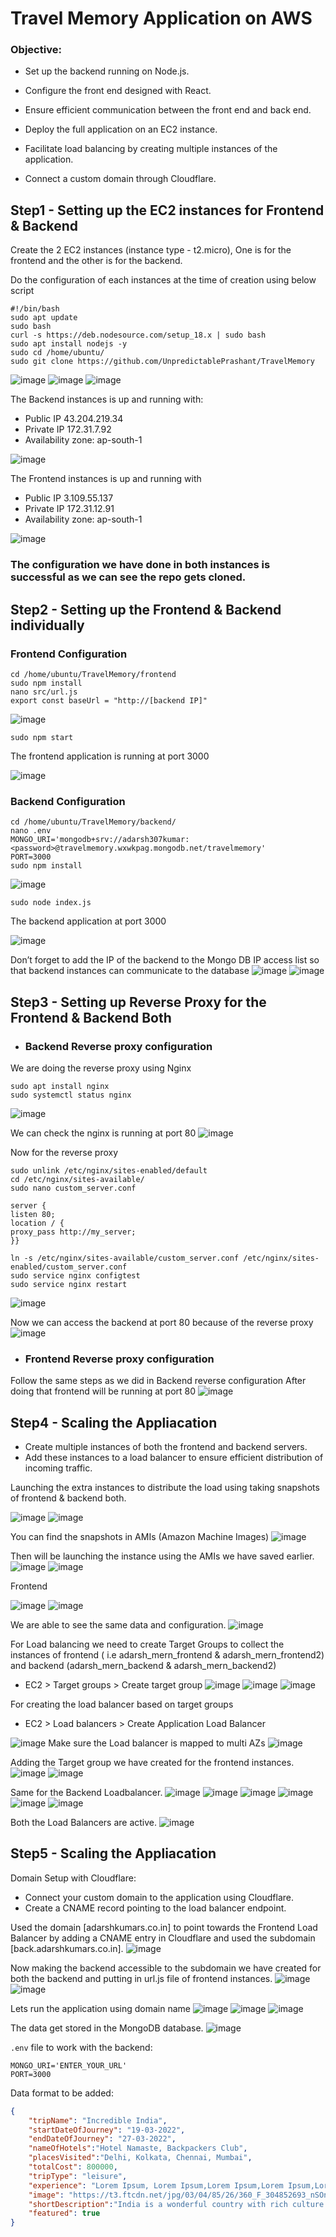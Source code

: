 # Travel Memory Application on AWS

### Objective:

 - Set up the backend running on Node.js.

 - Configure the front end designed with React.

 - Ensure efficient communication between the front end and back end.

 - Deploy the full application on an EC2 instance.

 - Facilitate load balancing by creating multiple instances of the application.

 - Connect a custom domain through Cloudflare.


## Step1 - Setting up the EC2 instances for Frontend & Backend

Create the 2 EC2 instances (instance type - t2.micro), One is for the frontend and the other is for the backend.

Do the configuration of each instances at the time of creation using below script

```
#!/bin/bash 
sudo apt update
sudo bash
curl -s https://deb.nodesource.com/setup_18.x | sudo bash
sudo apt install nodejs -y
sudo cd /home/ubuntu/
sudo git clone https://github.com/UnpredictablePrashant/TravelMemory
```
![image](https://github.com/AdarshIITDH/TravelMemory/assets/60352729/240c6b65-7e1d-4167-855a-c6f76497b829)
![image](https://github.com/AdarshIITDH/TravelMemory/assets/60352729/45693a8d-c068-4de2-a01e-5302cac1c0e2)
![image](https://github.com/AdarshIITDH/TravelMemory/assets/60352729/cc689901-e425-41a4-a6ef-d1a7c1bcee4b)

The Backend instances is up and running with:
 - Public IP 43.204.219.34 
 - Private IP 172.31.7.92 
 - Availability zone: ap-south-1

![image](https://github.com/AdarshIITDH/TravelMemory/assets/60352729/f25f0283-7310-461a-8600-36c2b5389e20)

The Frontend instances is up and running with 
 - Public IP 3.109.55.137 
 - Private IP 172.31.12.91 
 - Availability zone: ap-south-1 

![image](https://github.com/AdarshIITDH/TravelMemory/assets/60352729/59fe7260-a2ec-4c84-a9cf-4a1b615daaaf)
### The configuration we have done in both instances is successful as we can see the repo gets cloned.


## Step2 - Setting up the Frontend & Backend individually

### Frontend Configuration
    cd /home/ubuntu/TravelMemory/frontend
    sudo npm install
    nano src/url.js
    export const baseUrl = "http://[backend IP]"
![image](https://github.com/AdarshIITDH/TravelMemory/assets/60352729/50acdc40-edb7-47df-b68b-f2316e8022f4)

    sudo npm start   
The frontend application is running at port 3000

![image](https://github.com/AdarshIITDH/TravelMemory/assets/60352729/8c3c0f31-0a09-4e58-93b3-a563663a7071)

### Backend Configuration
    cd /home/ubuntu/TravelMemory/backend/
    nano .env
    MONGO_URI='mongodb+srv://adarsh307kumar:<password>@travelmemory.wxwkpag.mongodb.net/travelmemory'
    PORT=3000
    sudo npm install
    
![image](https://github.com/AdarshIITDH/TravelMemory/assets/60352729/fbb18fd8-9f7f-48c2-a400-62be3fed0022)

    sudo node index.js  
    
The backend application at port 3000

![image](https://github.com/AdarshIITDH/TravelMemory/assets/60352729/efb63c71-c3cb-4e26-a4d6-5b1a8da1c329)

Don’t forget to add the IP of the backend to the Mongo DB IP access list so that backend instances can communicate to the database 
![image](https://github.com/AdarshIITDH/TravelMemory/assets/60352729/574c7ccd-f75b-42be-a1d5-c31639aecf2d)
![image](https://github.com/AdarshIITDH/TravelMemory/assets/60352729/0ebe3fd4-0c07-4b08-95a8-bc1345e24948)

## Step3 - Setting up Reverse Proxy for the Frontend & Backend Both

 - ### Backend Reverse proxy configuration

We are doing the reverse proxy using Nginx
 
    sudo apt install nginx
    sudo systemctl status nginx 
    
![image](https://github.com/AdarshIITDH/TravelMemory/assets/60352729/6709c23e-6f36-4255-bd09-5b45e4cc7ddd)

We can check the nginx is running at port 80
![image](https://github.com/AdarshIITDH/TravelMemory/assets/60352729/d50a1528-0782-41d7-baf4-f201269392c3)

Now for the reverse proxy 
```
sudo unlink /etc/nginx/sites-enabled/default
cd /etc/nginx/sites-available/
sudo nano custom_server.conf
```

```
server { 
listen 80;
location / {
proxy_pass http://my_server;
}}
```
```
ln -s /etc/nginx/sites-available/custom_server.conf /etc/nginx/sites-enabled/custom_server.conf
sudo service nginx configtest
sudo service nginx restart
```
![image](https://github.com/AdarshIITDH/TravelMemory/assets/60352729/630c312b-4cc8-41b6-a670-ca7ee6e2a9b4)

Now we can access the backend at port 80 because of the reverse proxy
![image](https://github.com/AdarshIITDH/TravelMemory/assets/60352729/7ae36411-e9e5-4f97-ba73-6042f46b07a5)

 - ### Frontend Reverse proxy configuration

Follow the same steps as we did in Backend reverse configuration
After doing that frontend will be running at port 80
![image](https://github.com/AdarshIITDH/TravelMemory/assets/60352729/df69c313-681a-4c57-862d-f1ee70fcd253)


## Step4 - Scaling the Appliacation

 - Create multiple instances of both the frontend and backend servers.
 - Add these instances to a load balancer to ensure efficient distribution of incoming traffic.

Launching the extra instances to distribute the load using taking snapshots of frontend & backend both.

![image](https://github.com/AdarshIITDH/TravelMemory/assets/60352729/78b550fd-6dee-462b-b010-e7a68c398b7d)
![image](https://github.com/AdarshIITDH/TravelMemory/assets/60352729/dcfa2df4-ea7d-43c1-9806-73fc1272e787)

You can find the snapshots in AMIs (Amazon Machine Images)
![image](https://github.com/AdarshIITDH/TravelMemory/assets/60352729/2730bd95-bbd8-4d6d-9b76-282c6c71b790)

Then will be launching the instance using the AMIs we have saved earlier.
![image](https://github.com/AdarshIITDH/TravelMemory/assets/60352729/1ab4029f-c1c6-4fa4-9a1d-8ddeb839baa8)
![image](https://github.com/AdarshIITDH/TravelMemory/assets/60352729/5beb5758-187d-4945-824d-0b00a08d571c)

Frontend

![image](https://github.com/AdarshIITDH/TravelMemory/assets/60352729/409cf6a0-90e8-41a1-b311-5e3747785f81)
![image](https://github.com/AdarshIITDH/TravelMemory/assets/60352729/5888d14b-c5ef-44b4-bc63-8426ad812e2e)

We are able to see the same data and configuration.
![image](https://github.com/AdarshIITDH/TravelMemory/assets/60352729/cb3a548f-3809-4a6f-864b-1e7c454784c8)

For Load balancing we need to create Target Groups to collect the instances of frontend ( i.e                          adarsh_mern_frontend & adarsh_mern_frontend2) and backend (adarsh_mern_backend & adarsh_mern_backend2)

- EC2 > Target groups > Create target group
![image](https://github.com/AdarshIITDH/TravelMemory/assets/60352729/91ac2a51-be19-439c-ba6b-33e4b8973a9d)
![image](https://github.com/AdarshIITDH/TravelMemory/assets/60352729/bbe9475c-0826-4a14-a9a5-23b03dc37599)
![image](https://github.com/AdarshIITDH/TravelMemory/assets/60352729/49230a6b-2e30-444a-abed-8b3b74356c0a)

For creating the load balancer based on target groups
 - EC2 > Load balancers > Create Application Load Balancer

![image](https://github.com/AdarshIITDH/TravelMemory/assets/60352729/b46a6f81-2eea-4b60-a4a9-fcf8e9a7a6b6)
Make sure the Load balancer is mapped to multi AZs
![image](https://github.com/AdarshIITDH/TravelMemory/assets/60352729/4b081ca1-de2a-4992-a0ea-c42d90c64450)

Adding the Target group we have created for the frontend instances.
![image](https://github.com/AdarshIITDH/TravelMemory/assets/60352729/2f3f0160-6be8-4e55-97bb-c88389309d47)
![image](https://github.com/AdarshIITDH/TravelMemory/assets/60352729/9c92521b-c1f6-490d-9e4f-b759fcb74857)

Same for the Backend Loadbalancer.
![image](https://github.com/AdarshIITDH/TravelMemory/assets/60352729/2ef82c3f-8dcb-45eb-8db5-49be5bb0893b)
![image](https://github.com/AdarshIITDH/TravelMemory/assets/60352729/297caace-c2cc-4d8a-b001-af4e3602c352)
![image](https://github.com/AdarshIITDH/TravelMemory/assets/60352729/43366f1b-cfdf-4092-9408-37ee900cbe00)
![image](https://github.com/AdarshIITDH/TravelMemory/assets/60352729/0c03946c-2dd6-42fc-acd7-9d1ec17eef65)
![image](https://github.com/AdarshIITDH/TravelMemory/assets/60352729/3845df45-8d1f-4106-a1f7-d83f0902072d)
![image](https://github.com/AdarshIITDH/TravelMemory/assets/60352729/93482cd9-acf9-48e0-a4cb-5c2546b238f5)

Both the Load Balancers are active.
![image](https://github.com/AdarshIITDH/TravelMemory/assets/60352729/0a815a8f-5a1a-453e-9c97-bfb93ea2568c)


## Step5 - Scaling the Appliacation

Domain Setup with Cloudflare:
 - Connect your custom domain to the application using Cloudflare.
 - Create a CNAME record pointing to the load balancer endpoint.

Used the domain [adarshkumars.co.in] to point towards the Frontend Load Balancer by adding a CNAME entry in Cloudflare and used the subdomain [back.adarshkumars.co.in].
![image](https://github.com/AdarshIITDH/TravelMemory/assets/60352729/49837820-d3c3-4403-a76a-9891d4db757d)

Now making the backend accessible to the subdomain we have created for both the backend and putting in url.js file of frontend instances.
![image](https://github.com/AdarshIITDH/TravelMemory/assets/60352729/411a3390-37de-42df-a82a-2fe1a5b8086b)
![image](https://github.com/AdarshIITDH/TravelMemory/assets/60352729/65da169d-bf71-41e0-b532-6a9b0735f3bf)

Lets run the application using domain name 
![image](https://github.com/AdarshIITDH/TravelMemory/assets/60352729/a36ef4e6-0bb8-43d8-9113-7e23fdfb5d52)
![image](https://github.com/AdarshIITDH/TravelMemory/assets/60352729/0eda79de-a8aa-4026-b23d-7452122102a9)
![image](https://github.com/AdarshIITDH/TravelMemory/assets/60352729/29285716-afb1-4ca0-80a8-3c986918342a)

The data get stored in the MongoDB database.
![image](https://github.com/AdarshIITDH/TravelMemory/assets/60352729/c642f0c6-7ece-4e79-9e55-23b42e7c1ecb)





`.env` file to work with the backend:

```
MONGO_URI='ENTER_YOUR_URL'
PORT=3000
```

Data format to be added: 

```json
{
    "tripName": "Incredible India",
    "startDateOfJourney": "19-03-2022",
    "endDateOfJourney": "27-03-2022",
    "nameOfHotels":"Hotel Namaste, Backpackers Club",
    "placesVisited":"Delhi, Kolkata, Chennai, Mumbai",
    "totalCost": 800000,
    "tripType": "leisure",
    "experience": "Lorem Ipsum, Lorem Ipsum,Lorem Ipsum,Lorem Ipsum,Lorem Ipsum,Lorem Ipsum,Lorem Ipsum,Lorem Ipsum,Lorem Ipsum,Lorem Ipsum,Lorem Ipsum,Lorem Ipsum,Lorem Ipsum,Lorem Ipsum,Lorem Ipsum,Lorem Ipsum,Lorem Ipsum,Lorem Ipsum,Lorem Ipsum,Lorem Ipsum,Lorem Ipsum,Lorem Ipsum,Lorem Ipsum,Lorem Ipsum,Lorem Ipsum,Lorem Ipsum,Lorem Ipsum, ",
    "image": "https://t3.ftcdn.net/jpg/03/04/85/26/360_F_304852693_nSOn9KvUgafgvZ6wM0CNaULYUa7xXBkA.jpg",
    "shortDescription":"India is a wonderful country with rich culture and good people.",
    "featured": true
}
```
